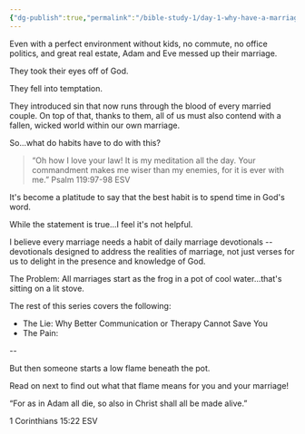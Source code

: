 ```yaml
---
{"dg-publish":true,"permalink":"/bible-study-1/day-1-why-have-a-marriage-habit/","created":"","updated":""}
---
```



Even with a perfect environment without kids, no commute, no office politics, and great real estate, Adam and Eve messed up their marriage.

They took their eyes off of God.

They fell into temptation.

They introduced sin that now runs through the blood of every married couple. On top of that, thanks to them, all of us must also contend with a fallen, wicked world within our own marriage.

So...what do habits have to do with this?

> “Oh how I love your law! It is my meditation all the day. Your commandment makes me wiser than my enemies, for it is ever with me.” ‭‭Psalm‬ ‭119‬:‭97‬-‭98‬ ‭ESV‬‬

It's become a platitude to say that the best habit is to spend time in God's word.

While the statement is true...I feel it's not helpful.

I believe every marriage needs a habit of daily marriage devotionals -- devotionals designed to address the realities of marriage, not just verses for us to delight in the presence and knowledge of God.

The Problem: All marriages start as the frog in a pot of cool water...that's sitting on a lit stove.

The rest of this series covers the following:

- The Lie: Why Better Communication or Therapy Cannot Save You
- The Pain: 

-- 

But then someone starts a low flame beneath the pot.

Read on next to find out what that flame means for you and your marriage!

“For as in Adam all die, so also in Christ shall all be made alive.”

‭‭1 Corinthians‬ ‭15‬:‭22‬ ‭ESV‬‬